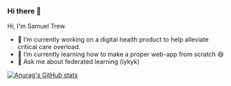### Hi there 👋

<!--
**SamuelTrew/SamuelTrew** is a ✨ _special_ ✨ repository because its `README.md` (this file) appears on your GitHub profile.
-->
Hi, I'm Samuel Trew.

- 🔭 I’m currently working on a digital health product to help alleviate critical care overload.
- 🌱 I’m currently learning how to make a proper web-app from scratch 😅
- 💬 Ask me about federated learning (iykyk)

[![Anurag's GitHub stats](https://github-readme-stats.vercel.app/api?username=SamuelTrew)](https://github.com/anuraghazra/github-readme-stats)

